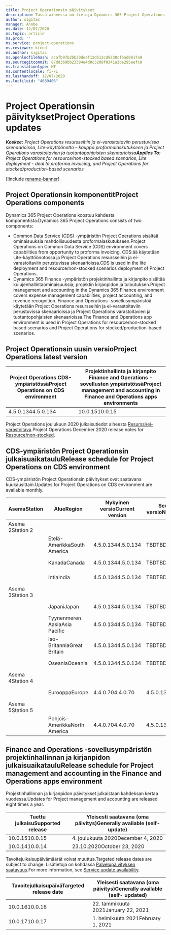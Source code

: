 ```yaml
---
title: Project Operationsin päivitykset
description: Tässä aiheessa on tietoja Dynamics 365 Project Operationsin julkaistuista versioista.
author: sigitac
manager: Annbe
ms.date: 12/07/2020
ms.topic: article
ms.prod: ''
ms.service: project-operations
ms.reviewer: kfend
ms.author: sigitac
ms.openlocfilehash: acafb97b2bb20deaf12db12cd9238cf5ad0817a9
ms.sourcegitcommit: 87dd3b9bb23384e4d0c3208f0341a3de295eefc8
ms.translationtype: HT
ms.contentlocale: fi-FI
ms.lasthandoff: 12/07/2020
ms.locfileid: "4689406"
---
```

# <a name="project-operations-updates"></a><span data-ttu-id="21bd9-103">Project Operationsin päivitykset</span><span class="sxs-lookup"><span data-stu-id="21bd9-103">Project Operations updates</span></span>

<span data-ttu-id="21bd9-104">_**Koskee:** Project Operations resursseihin ja ei-varastoitaviin perustuvissa skenaarioissa, Lite-käyttöönotto – kauppa proformalaskutukseen ja Project Operations varastoitavien ja tuotantopohjaisten skenaarioissa_</span><span class="sxs-lookup"><span data-stu-id="21bd9-104">_**Applies To:** Project Operations for resource/non-stocked based scenarios, Lite deployment - deal to proforma invoicing, and Project Operations for stocked/production-based scenarios_</span></span>

[!include [rename-banner](~/includes/cc-data-platform-banner.md)]

## <a name="project-operations-components"></a><span data-ttu-id="21bd9-105">Project Operationsin komponentit</span><span class="sxs-lookup"><span data-stu-id="21bd9-105">Project Operations components</span></span>

<span data-ttu-id="21bd9-106">Dynamics 365 Project Operations koostuu kahdesta komponentista:</span><span class="sxs-lookup"><span data-stu-id="21bd9-106">Dynamics 365 Project Operations consists of two components:</span></span>

- <span data-ttu-id="21bd9-107">Common Data Service (CDS) -ympäristön Project Operations sisältää ominaisuuksia mahdollisuudesta proformalaskutukseen.</span><span class="sxs-lookup"><span data-stu-id="21bd9-107">Project Operations on Common Data Service (CDS) environment covers capabilities from opportunity to proforma invoicing.</span></span> <span data-ttu-id="21bd9-108">CDS:ää käytetään Lite-käyttöönotossa ja Project Operations resursseihin ja ei-varastoitaviin perustuvissa skenaarioissa.</span><span class="sxs-lookup"><span data-stu-id="21bd9-108">CDS is used in the lite deployment and resource/non-stocked scenarios deployment of Project Operations.</span></span>
- <span data-ttu-id="21bd9-109">Dynamics 365 Finance -ympäristön projektinhallinta ja kirjanpito sisältää kulujenhallintaominaisuuksia, projektin kirjanpidon ja tuloutuksen.</span><span class="sxs-lookup"><span data-stu-id="21bd9-109">Project management and accounting in the Dynamics 365 Finance environment covers expense management capabilities, project accounting, and revenue recognition.</span></span> <span data-ttu-id="21bd9-110">Finance and Operations -sovellusympäristöä käytetään Project Operations resursseihin ja ei-varastoitaviin perustuvissa skenaarioissa ja Project Operations varastoitavien ja tuotantopohjaisten skenaarioissa.</span><span class="sxs-lookup"><span data-stu-id="21bd9-110">The Finance and Operations app environment is used in Project Operations for resource/non-stocked based scenarios and Project Operations for stocked/production-based scenarios.</span></span>

## <a name="project-operations-latest-version"></a><span data-ttu-id="21bd9-111">Project Operationsin uusin versio</span><span class="sxs-lookup"><span data-stu-id="21bd9-111">Project Operations latest version</span></span>

| <span data-ttu-id="21bd9-112">Project Operations CDS-ympäristössä</span><span class="sxs-lookup"><span data-stu-id="21bd9-112">Project Operations on CDS environment</span></span> | <span data-ttu-id="21bd9-113">Projektinhallinta ja kirjanpito Finance and Operations -sovellusten ympäristössä</span><span class="sxs-lookup"><span data-stu-id="21bd9-113">Project management and accounting in Finance and Operations apps environments</span></span> |
| --- | --- |
| <span data-ttu-id="21bd9-114">4.5.0.134</span><span class="sxs-lookup"><span data-stu-id="21bd9-114">4.5.0.134</span></span> | <span data-ttu-id="21bd9-115">10.0.15</span><span class="sxs-lookup"><span data-stu-id="21bd9-115">10.0.15</span></span> |

<span data-ttu-id="21bd9-116">Project Operations joulukuun 2020 julkaisutiedot aiheesta [Resurssi/ei-varastoitava](whats-new-dec-2020-resource-based.md).</span><span class="sxs-lookup"><span data-stu-id="21bd9-116">Project Operations December 2020 release notes for [Resource/non-stocked](whats-new-dec-2020-resource-based.md).</span></span>

## <a name="release-schedule-for-project-operations-on-cds-environment"></a><span data-ttu-id="21bd9-117">CDS-ympäristön Project Operationsin julkaisuaikataulu</span><span class="sxs-lookup"><span data-stu-id="21bd9-117">Release schedule for Project Operations on CDS environment</span></span>

<span data-ttu-id="21bd9-118">CDS-ympäristön Project Operationsin päivitykset ovat saatavana kuukausittain.</span><span class="sxs-lookup"><span data-stu-id="21bd9-118">Updates for Project Operations on CDS environment are available monthly.</span></span> 

| <span data-ttu-id="21bd9-119">Asema</span><span class="sxs-lookup"><span data-stu-id="21bd9-119">Station</span></span>   | <span data-ttu-id="21bd9-120">Alue</span><span class="sxs-lookup"><span data-stu-id="21bd9-120">Region</span></span>        | <span data-ttu-id="21bd9-121">Nykyinen versio</span><span class="sxs-lookup"><span data-stu-id="21bd9-121">Current version</span></span> | <span data-ttu-id="21bd9-122">Seuraava versio</span><span class="sxs-lookup"><span data-stu-id="21bd9-122">Next version</span></span> | <span data-ttu-id="21bd9-123">Yleisesti saatavana</span><span class="sxs-lookup"><span data-stu-id="21bd9-123">Generally available</span></span> |
|-----------|---------------|-----------------|--------------|---------------------|
| <span data-ttu-id="21bd9-124">Asema 2</span><span class="sxs-lookup"><span data-stu-id="21bd9-124">Station 2</span></span> |   &nbsp;      |    &nbsp;       | &nbsp;       |      &nbsp;         |
|   &nbsp;  | <span data-ttu-id="21bd9-125">Etelä-Amerikka</span><span class="sxs-lookup"><span data-stu-id="21bd9-125">South America</span></span> |  <span data-ttu-id="21bd9-126">4.5.0.134</span><span class="sxs-lookup"><span data-stu-id="21bd9-126">4.5.0.134</span></span>       | <span data-ttu-id="21bd9-127">TBD</span><span class="sxs-lookup"><span data-stu-id="21bd9-127">TBD</span></span>     | <span data-ttu-id="21bd9-128">8. tammikuuta 2021</span><span class="sxs-lookup"><span data-stu-id="21bd9-128">08-Jan-21</span></span>           |
|    &nbsp; | <span data-ttu-id="21bd9-129">Kanada</span><span class="sxs-lookup"><span data-stu-id="21bd9-129">Canada</span></span>        |  <span data-ttu-id="21bd9-130">4.5.0.134</span><span class="sxs-lookup"><span data-stu-id="21bd9-130">4.5.0.134</span></span>       | <span data-ttu-id="21bd9-131">TBD</span><span class="sxs-lookup"><span data-stu-id="21bd9-131">TBD</span></span>     | <span data-ttu-id="21bd9-132">8. tammikuuta 2021</span><span class="sxs-lookup"><span data-stu-id="21bd9-132">08-Jan-21</span></span>          |
|   &nbsp;  | <span data-ttu-id="21bd9-133">Intia</span><span class="sxs-lookup"><span data-stu-id="21bd9-133">India</span></span>         |  <span data-ttu-id="21bd9-134">4.5.0.134</span><span class="sxs-lookup"><span data-stu-id="21bd9-134">4.5.0.134</span></span>       | <span data-ttu-id="21bd9-135">TBD</span><span class="sxs-lookup"><span data-stu-id="21bd9-135">TBD</span></span>     | <span data-ttu-id="21bd9-136">8. tammikuuta 2021</span><span class="sxs-lookup"><span data-stu-id="21bd9-136">08-Jan-21</span></span>           |
| <span data-ttu-id="21bd9-137">Asema 3</span><span class="sxs-lookup"><span data-stu-id="21bd9-137">Station 3</span></span>  |      &nbsp;   |     &nbsp;      |     &nbsp;   |      &nbsp;         |
|   &nbsp;  | <span data-ttu-id="21bd9-138">Japani</span><span class="sxs-lookup"><span data-stu-id="21bd9-138">Japan</span></span>         |  <span data-ttu-id="21bd9-139">4.5.0.134</span><span class="sxs-lookup"><span data-stu-id="21bd9-139">4.5.0.134</span></span>       | <span data-ttu-id="21bd9-140">TBD</span><span class="sxs-lookup"><span data-stu-id="21bd9-140">TBD</span></span>     | <span data-ttu-id="21bd9-141">15. tammikuuta 2021</span><span class="sxs-lookup"><span data-stu-id="21bd9-141">15-Jan-21</span></span>           |
|   &nbsp;  | <span data-ttu-id="21bd9-142">Tyynenmeren Aasia</span><span class="sxs-lookup"><span data-stu-id="21bd9-142">Asia Pacific</span></span>  |  <span data-ttu-id="21bd9-143">4.5.0.134</span><span class="sxs-lookup"><span data-stu-id="21bd9-143">4.5.0.134</span></span>       | <span data-ttu-id="21bd9-144">TBD</span><span class="sxs-lookup"><span data-stu-id="21bd9-144">TBD</span></span>     | <span data-ttu-id="21bd9-145">15. tammikuuta 2021</span><span class="sxs-lookup"><span data-stu-id="21bd9-145">15-Jan-21</span></span>           |
|   &nbsp;  | <span data-ttu-id="21bd9-146">Iso-Britannia</span><span class="sxs-lookup"><span data-stu-id="21bd9-146">Great Britain</span></span> |  <span data-ttu-id="21bd9-147">4.5.0.134</span><span class="sxs-lookup"><span data-stu-id="21bd9-147">4.5.0.134</span></span>       | <span data-ttu-id="21bd9-148">TBD</span><span class="sxs-lookup"><span data-stu-id="21bd9-148">TBD</span></span>     | <span data-ttu-id="21bd9-149">15. tammikuuta 2021</span><span class="sxs-lookup"><span data-stu-id="21bd9-149">15-Jan-21</span></span>           |
|   &nbsp;  | <span data-ttu-id="21bd9-150">Oseania</span><span class="sxs-lookup"><span data-stu-id="21bd9-150">Oceania</span></span>       |  <span data-ttu-id="21bd9-151">4.5.0.134</span><span class="sxs-lookup"><span data-stu-id="21bd9-151">4.5.0.134</span></span>       | <span data-ttu-id="21bd9-152">TBD</span><span class="sxs-lookup"><span data-stu-id="21bd9-152">TBD</span></span>     | <span data-ttu-id="21bd9-153">15. tammikuuta 2021</span><span class="sxs-lookup"><span data-stu-id="21bd9-153">15-Jan-21</span></span>           |
| <span data-ttu-id="21bd9-154">Asema 4</span><span class="sxs-lookup"><span data-stu-id="21bd9-154">Station 4</span></span> |     &nbsp;    |     &nbsp;      |     &nbsp;   |      &nbsp;         |
|   &nbsp;  | <span data-ttu-id="21bd9-155">Eurooppa</span><span class="sxs-lookup"><span data-stu-id="21bd9-155">Europe</span></span>        |  <span data-ttu-id="21bd9-156">4.4.0.70</span><span class="sxs-lookup"><span data-stu-id="21bd9-156">4.4.0.70</span></span>       | <span data-ttu-id="21bd9-157">4.5.0.134</span><span class="sxs-lookup"><span data-stu-id="21bd9-157">4.5.0.134</span></span>     | <span data-ttu-id="21bd9-158">11.12.20</span><span class="sxs-lookup"><span data-stu-id="21bd9-158">11-Dec-20</span></span>           |
| <span data-ttu-id="21bd9-159">Asema 5</span><span class="sxs-lookup"><span data-stu-id="21bd9-159">Station 5</span></span> |     &nbsp;    |     &nbsp;      |     &nbsp;   |      &nbsp;         |
|   &nbsp;  | <span data-ttu-id="21bd9-160">Pohjois-Amerikka</span><span class="sxs-lookup"><span data-stu-id="21bd9-160">North America</span></span> |  <span data-ttu-id="21bd9-161">4.4.0.70</span><span class="sxs-lookup"><span data-stu-id="21bd9-161">4.4.0.70</span></span>       | <span data-ttu-id="21bd9-162">4.5.0.134</span><span class="sxs-lookup"><span data-stu-id="21bd9-162">4.5.0.134</span></span>     | <span data-ttu-id="21bd9-163">18. joulukuuta 2020</span><span class="sxs-lookup"><span data-stu-id="21bd9-163">18-Dec-20</span></span>           |

## <a name="release-schedule-for-project-management-and-accounting-in-the-finance-and-operations-apps-environment"></a><span data-ttu-id="21bd9-164">Finance and Operations -sovellusympäristön projektinhallinnan ja kirjanpidon julkaisuaikataulu</span><span class="sxs-lookup"><span data-stu-id="21bd9-164">Release schedule for Project management and accounting in the Finance and Operations apps environment</span></span>

<span data-ttu-id="21bd9-165">Projektinhallinnan ja kirjanpidon päivitykset julkaistaan kahdeksan kertaa vuodessa.</span><span class="sxs-lookup"><span data-stu-id="21bd9-165">Updates for Project management and accounting are released eight times a year.</span></span>

| <span data-ttu-id="21bd9-166">Tuettu julkaisu</span><span class="sxs-lookup"><span data-stu-id="21bd9-166">Supported release</span></span> | <span data-ttu-id="21bd9-167">Yleisesti saatavana (oma päivitys)</span><span class="sxs-lookup"><span data-stu-id="21bd9-167">Generally available (self-update)</span></span> |
| --- | --- |
| <span data-ttu-id="21bd9-168">10.0.15</span><span class="sxs-lookup"><span data-stu-id="21bd9-168">10.0.15</span></span> | <span data-ttu-id="21bd9-169">4. joulukuuta 2020</span><span class="sxs-lookup"><span data-stu-id="21bd9-169">December 4, 2020</span></span> |
| <span data-ttu-id="21bd9-170">10.0.14</span><span class="sxs-lookup"><span data-stu-id="21bd9-170">10.0.14</span></span> | <span data-ttu-id="21bd9-171">23.10.2020</span><span class="sxs-lookup"><span data-stu-id="21bd9-171">October 23, 2020</span></span> |

<span data-ttu-id="21bd9-172">Tavoitejulkaisupäivämäärät voivat muuttua.</span><span class="sxs-lookup"><span data-stu-id="21bd9-172">Targeted release dates are subject to change.</span></span> <span data-ttu-id="21bd9-173">Lisätietoja on kohdassa [Palvelupäivityksen saatavuus](https://docs.microsoft.com/dynamics365/fin-ops-core/fin-ops/get-started/public-preview-releases?toc=/dynamics365/finance/toc.json).</span><span class="sxs-lookup"><span data-stu-id="21bd9-173">For more information, see [Service update availability](https://docs.microsoft.com/dynamics365/fin-ops-core/fin-ops/get-started/public-preview-releases?toc=/dynamics365/finance/toc.json).</span></span>

| <span data-ttu-id="21bd9-174">Tavoitejulkaisupäivä</span><span class="sxs-lookup"><span data-stu-id="21bd9-174">Targeted release date</span></span> | <span data-ttu-id="21bd9-175">Yleisesti saatavana (oma päivitys)</span><span class="sxs-lookup"><span data-stu-id="21bd9-175">Generally available (self- updated)</span></span> |
| --- | --- |
| <span data-ttu-id="21bd9-176">10.0.16</span><span class="sxs-lookup"><span data-stu-id="21bd9-176">10.0.16</span></span> | <span data-ttu-id="21bd9-177">22. tammikuuta 2021</span><span class="sxs-lookup"><span data-stu-id="21bd9-177">January 22, 2021</span></span> |
| <span data-ttu-id="21bd9-178">10.0.17</span><span class="sxs-lookup"><span data-stu-id="21bd9-178">10.0.17</span></span> | <span data-ttu-id="21bd9-179">1. helmikuuta 2021</span><span class="sxs-lookup"><span data-stu-id="21bd9-179">February 1, 2021</span></span> |

